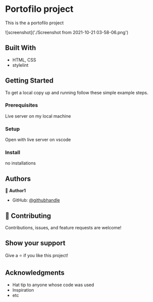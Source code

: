 # Portofilo project

This is the a portofilo project  

![screenshot]('./Screenshot from 2021-10-21 03-58-06.png')

## Built With


- HTML, CSS
- stylelint

## Getting Started

To get a local copy up and running follow these simple example steps.

### Prerequisites

Live server on my local machine

### Setup

Open with live server on vscode

### Install
no installations



## Authors

👤 **Author1**

- GitHub: [@githubhandle](https://github.com/ReAliens)



## 🤝 Contributing

Contributions, issues, and feature requests are welcome!

## Show your support

Give a ⭐️ if you like this project!

## Acknowledgments

- Hat tip to anyone whose code was used
- Inspiration
- etc
